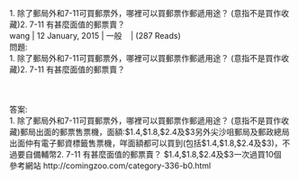 <p>1. 除了郵局外和7-11可買郵票外，哪裡可以買郵票作郵遞用途？ (意指不是買作收藏)2. 7-11 有甚麼面值的郵票賣？<br />wang | 12 January, 2015 | 一般&nbsp;&nbsp; &nbsp;| (287 Reads)<br />問題:<br />1. 除了郵局外和7-11可買郵票外，哪裡可以買郵票作郵遞用途？ (意指不是買作收藏)2. 7-11 有甚麼面值的郵票賣？<br /><br /><br /><br />答案:<br />1. 除了郵局外和7-11可買郵票外，哪裡可以買郵票作郵遞用途？ (意指不是買作收藏)郵局出面的郵票售票機，面額:$1.4,$1.8,$2.4及$3另外尖沙咀郵局及郵政總局出面仲有電子郵資標籤售票機，咩面額都可以買到(包括$1.4,$1.8,$2.4及$3)，不過要自備輔幣2. 7-11 有甚麼面值的郵票賣？ $1.4,$1.8,$2.4及$3一次過買10個<br />參考網站 http://comingzoo.com/category-336-b0.html </p>